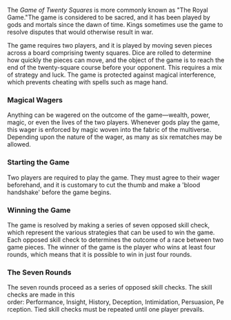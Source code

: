 The _Game of Twenty Squares_ is more commonly known as "The Royal Game."The game is considered to be sacred, and it has been played by gods and mortals since the dawn of time. Kings sometimes use the game to resolve disputes that would otherwise result in war.

The game requires two players, and it is played by moving seven pieces across a board comprising twenty squares. Dice are rolled to determine how quickly the pieces can move, and the object of the game is to reach the end of the twenty-square course before your opponent. This requires a mix of strategy and luck. The game is protected against magical interference, which prevents cheating with spells such as mage hand.

### Magical Wagers 
Anything can be wagered on the outcome of the game—wealth, power, magic, or even the lives of the two players. Whenever gods play the game, this wager is enforced by magic woven into the fabric of the multiverse. Depending upon the nature of the wager, as many as six rematches may be allowed.

### Starting the Game 
Two players are required to play the game. They must agree to their wager beforehand, and it is customary to cut the thumb and make a 'blood handshake' before the game begins.

### Winning the Game 
The game is resolved by making a series of seven opposed skill check, which represent the various strategies that can be used to win the game. Each opposed skill check to determines the outcome of a race between two game pieces. The winner of the game is the player who wins at least four rounds, which means that it is possible to win in just four rounds.

### The Seven Rounds
The seven rounds proceed as a series of opposed skill checks. The skill checks are made in this order: Performance, Insight, History, Deception, Intimidation, Persuasion, Perception. Tied skill checks must be repeated until one player prevails.